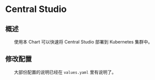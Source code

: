 # Central Studio
## 概述
&emsp;&emsp;使用本 Chart 可以快速将 Central Studio 部署到 Kubernetes 集群中。

## 修改配置
&emsp;&emsp;大部份配置的说明已经在 `values.yaml` 里有说明了。